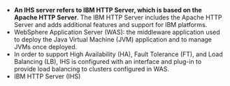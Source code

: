 - **An IHS server refers to IBM HTTP Server, which is based on the Apache HTTP Server**. The IBM HTTP Server includes the Apache HTTP Server and adds additional features and support for IBM platforms.
- WebSphere Application Server (WAS): the middleware application used to deploy the Java Virtual Machine (JVM) application and to manage JVMs once deployed.
- In order to support High Availability (HA), Fault Tolerance (FT), and Load Balancing (LB), IHS is configured with an interface and plug-in to provide load balancing to clusters configured in WAS.
- IBM HTTP Server (IHS)